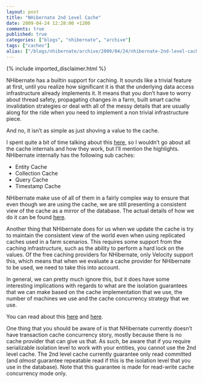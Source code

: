 ```yaml
---
layout: post
title: "NHibernate 2nd Level Cache"
date: 2009-04-24 12:28:00 +1200
comments: true
published: true
categories: ["blogs", "nhibernate", "archive"]
tags: ["caches"]
alias: ["/blogs/nhibernate/archive/2009/04/24/nhibernate-2nd-level-cache.aspx"]
---
```

<!-- more -->
{% include imported_disclaimer.html %}
<p>NHibernate has a builtin support for caching. It sounds like a trivial feature at first, until you realize how significant it is that the underlying data access infrastructure already implements it. It means that you don’t have to worry about thread safety, propagating changes in a farm, built smart cache invalidation strategies or deal with all of the messy details that are usually along for the ride when you need to implement a non trivial infrastructure piece.</p>  <p>And no, it isn’t as simple as just shoving a value to the cache.</p>  <p>I spent quite a bit of time talking about this <a href="http://ayende.com/Blog/archive/2008/11/13/advance-nhibernate-workshop-video.aspx">here</a>, so I wouldn’t go about all the cache internals and how they work, but I’ll mention the highlights. NHibernate internally has the following sub caches:</p>  <ul>   <li>Entity Cache </li>    <li>Collection Cache </li>    <li>Query Cache </li>    <li>Timestamp Cache </li> </ul>  <p>NHibernate make use of all of them in a fairly complex way to ensure that even though we are using the cache, we are still presenting a consistent view of the cache as a mirror of the database. The actual details of how we do it can be found <a href="http://ayende.com/Blog/archive/2008/01/24/NHibernate-and-the-second-level-cache-tips.aspx">here</a>.</p>  <p>Another thing that NHibernate does for us when we update the cache is try to maintain the consistent view of the world even when using replicated caches used in a farm scenarios. This requires some support from the caching infrastructure, such as the ability to perform a hard lock on the values. Of the free caching providers for NHibernate, only Velocity support this, which means that when we evaluate a cache provider for NHibernate to be used, we need to take this into account.</p>  <p>In general, we can pretty much ignore this, but it does have some interesting implications with regards to what are the isolation guarantees that we can make based on the cache implementation that we use, the number of machines we use and the cache concurrency strategy that we use.</p>  <p>You can read about this <a href="http://nhforge.org/doc/nh/en/index.html#performance-cache-readonly">here</a> and <a href="http://www.hibernate.org/hib_docs/reference/en/html/performance-cache.html">here</a>.</p>  <p>One thing that you should be aware of is that NHibernate currently doesn’t have transaction cache concurrency story, mostly because there is no cache provider that can give us that. As such, be aware that if you require serializable isolation level to work with your entities, you cannot use the 2nd level cache. The 2nd level cache currently guarantee only read committed (and <em>almost</em> guarantee repeatable read if this is the isolation level that you use in the database). Note that this guarantee is made for read-write cache concurrency mode only.</p>
